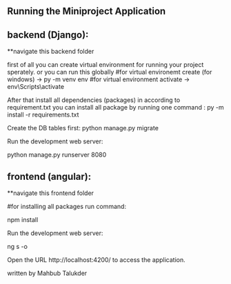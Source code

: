 ## Running the Miniproject Application 

## backend (Django):

**navigate this backend folder

first of all you can create virtual environment for running your project sperately. or you can run this globally
 #for virtual environemt create (for windows)
 -> py -m venv env
 #for virtual environment activate
 -> env\Scripts\activate

After that
install all dependencies (packages) in according to requirement.txt
you can install all package by running one command : py -m install -r requirements.txt

Create the DB tables first:
python manage.py migrate

Run the development web server:

python manage.py runserver 8080


## frontend (angular):

**navigate this frontend folder

#for installing all packages run command:

npm install

Run the development web server:

ng s -o 

Open the URL http://localhost:4200/ to access the application.

written by Mahbub Talukder

